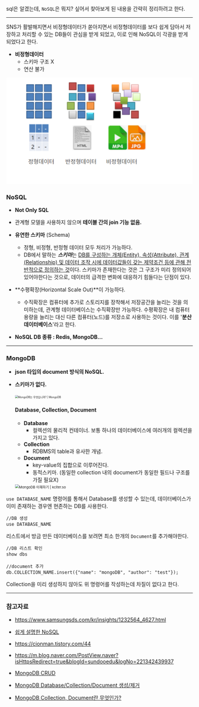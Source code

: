 sql은 알겠는데, `NoSQL`은 뭐지? 싶어서 찾아보게 된 내용을 간략히 정리하려고 한다.

---



SNS가 활발해지면서 비정형데이터가 쏟아지면서 비정형데이터를 보다 쉽게 담아서 저장하고 처리할 수 있는 DB들이 관심을 받게 되었고, 이로 인해 NoSQL이 각광을 받게 되었다고 한다.

- **비정형데이터** 
  - 스키마 구조 X
  - 연산 불가

![image-20210625153954912](image/image-20210625153954912.png)



### NoSQL

- **Not Only SQL**
- 관계형 모델을 사용하지 않으며 **테이블 간의 join 기능 없음.**

- **유연한 스키마** (Schema)
  - 정형, 비정형, 반정형 데이터 모두 처리가 가능하다.
  - DB에서 말하는 ***스키마***는 <u>DB를 구성하는 개체(Entity), 속성(Attribute), 관계(Relationship) 및 데이터 조작 시에 데이터값들이 갖는 제약조건 등에 관해 전반적으로 정의하는 것</u>이다. 스키마가 존재한다는 것은 그 구조가 미리 정의되어있어야한다는 것으로, 데이터의 급격한 변화에 대응하기 힘들다는 단점이 있다.

- **수평확장(Horizontal Scale Out)**이 가능하다.
  - 수직확장은 컴퓨터에 추가로 스토리지를 장착해서 저장공간을 늘리는 것을 의미하는데, 관계형 데이터베이스는 수직확장만 가능하다. 수평확장은 내 컴퓨터 용량을 늘리는 대신 다른 컴퓨터(노드)를 저장소로 사용하는 것이다. 이를 '**분산 데이터베이스**'라고 한다.

- **NoSQL DB 종류 : Redis, MongoDB...**



-----



### MongoDB

- **json 타입의 document 방식의 NoSQL.**

- **스키마가 없다.**

  <img src="https://webassets.mongodb.com/_com_assets/cms/1-lwnlfl1ryn.png" alt="MongoDB는 무엇입니까? | MongoDB" style="zoom: 50%;" />

  #### Database, Collection, Document

  - **Database**
    - 컬렉션의 물리적 컨테이너. 보통 하나의 데이터베이스에 여러개의 컬렉션을 가지고 있다.
  - **Collection**
    - RDBMS의 table과 유사한 개념.
  - **Document**
    - key-value의 집합으로 이루어진다.
    - 동적스키마. (동일한 collection 내의 document가 동일한 필드나 구조를 가질 필요X)

  <img src="https://kciter.so/images/2021-02-25-about-mongodb/mongodb-layer.jpg" alt="MongoDB 이해하기 | kciter.so" style="zoom:67%;" />



`use DATABASE_NAME` 명령어를 통해서 Database를 생성할 수 있는데, 데이터베이스가 이미 존재하는 경우엔 현존하는 DB를 사용한다.

```
//DB 생성
use DATABASE_NAME
```

리스트에서 방금 만든 데이터베이스를 보려면 최소 한개의 `Document`를 추가해야한다.

```
//DB 리스트 확인
show dbs

//document 추가
db.COLLECTION_NAME.insert({"name": "mongoDB", "author": "test"});
```

Collection을 미리 생성하지 않아도 위 명령어를 작성하는데 차질이 없다고 한다.





----

### 참고자료

- https://www.samsungsds.com/kr/insights/1232564_4627.html

- [쉽게 설명한 NoSQL](https://chankim.tistory.com/5)

- https://cionman.tistory.com/44

- https://m.blog.naver.com/PostView.naver?isHttpsRedirect=true&blogId=sundooedu&logNo=221342439937

- [MongoDB CRUD](https://myjamong.tistory.com/56)

- [MongoDB Database/Collection/Document 생성/제거](https://velopert.com/457)

- [MongoDB Collection, Document란 무엇인가?](https://javacpro.tistory.com/66)